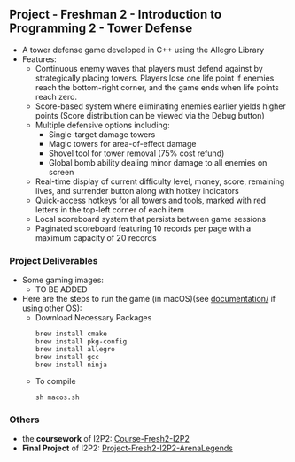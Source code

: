 ## Project - Freshman 2 - Introduction to Programming 2 - Tower Defense
- A tower defense game developed in C++ using the Allegro Library
- Features:
  - Continuous enemy waves that players must defend against by strategically placing towers. Players lose one life point if enemies reach the bottom-right corner, and the game ends when life points reach zero.
  - Score-based system where eliminating enemies earlier yields higher points (Score distribution can be viewed via the Debug button)
  - Multiple defensive options including:
    - Single-target damage towers
    - Magic towers for area-of-effect damage
    - Shovel tool for tower removal (75% cost refund)
    - Global bomb ability dealing minor damage to all enemies on screen
  - Real-time display of current difficulty level, money, score, remaining lives, and surrender button along with hotkey indicators
  - Quick-access hotkeys for all towers and tools, marked with red letters in the top-left corner of each item
  - Local scoreboard system that persists between game sessions
  - Paginated scoreboard featuring 10 records per page with a maximum capacity of 20 records

### Project Deliverables
- Some gaming images:
  - TO BE ADDED
- Here are the steps to run the game (in macOS)(see [documentation/](https://github.com/rogerfan48/Project-Fresh1-I2P1-Pacman/blob/main/documentation) if using other OS):
  - Download Necessary Packages
    ```shell
    brew install cmake
    brew install pkg-config
    brew install allegro
    brew install gcc
    brew install ninja
    ```
  - To compile
    ```shell
    sh macos.sh
    ```

### Others
- the **coursework** of I2P2: [Course-Fresh2-I2P2](https://github.com/rogerfan48/Course-Fresh2-I2P2)
- **Final Project** of I2P2: [Project-Fresh2-I2P2-ArenaLegends](https://github.com/rogerfan48/Project-Fresh2-I2P2-ArenaLegends)
